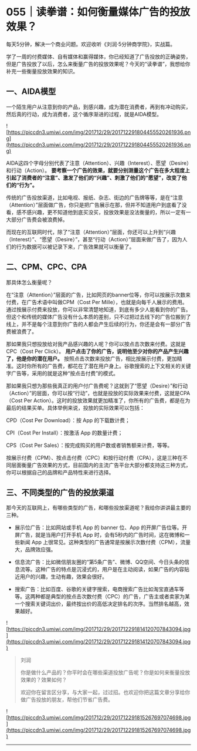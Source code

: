 # 055｜读拳谱：如何衡量媒体广告的投放效果？

每天5分钟，解决一个商业问题。欢迎收听《刘润·5分钟商学院》，实战篇。

学了一周的付费媒体、自有媒体和赢得媒体，你已经知道了广告投放的正确姿势，但是广告投放了以后，怎么来衡量广告的投放效果呢？今天的“读拳谱”，我想给你补充一些衡量投放效果的知识。

## 一、AIDA模型

一个陌生用户从注意到你的产品，到感兴趣，成为潜在消费者，再到有冲动购买，然后真的行动，成为消费者，这个循序渐进的过程，就是AIDA模型。

![https://piccdn3.umiwi.com/img/201712/29/201712291804455520261936.png](https://piccdn3.umiwi.com/img/201712/29/201712291804455520261936.png)

AIDA这四个字母分别代表了注意（Attention）、兴趣（Interest）、愿望（Desire）和行动（Action）。 **要考察一个广告的效果，就要分别测量这个广告在多大程度上引起了消费者的“注意”、激发了他们的“兴趣”、刺激了他们的“愿望”，改变了他们的“行为”。**

传统的广告投放渠道，比如电视、报纸、杂志、街边的广告牌等等，是在“注意（Attention）”层面做广告，你只是把广告展示在那，但并不知道用户到底看了没看，感不感兴趣，更不知道他到底买没买，投放效果是没法衡量的，所以一定有一大部分广告费会被浪费掉。

而现在的互联网时代，除了“注意（Attention）”层面，你还可以上升到“兴趣（Interest）”、“愿望（Desire）”，甚至“行动（Action）”层面来做广告了，因为人们的行为数据可以被记录下来，广告效果就可以衡量了。

## 二、CPM、CPC、CPA

那具体怎么衡量呢？

在“注意（Attention）”层面的广告，比如网页的banner位等，你可以按展示次数来付费，在广告术语中叫做CPM（Cost Per Mille），也就是向每千人展示的费用。通过按展示付费来投放，你可以非常清楚地知道，到底有多少人能看到你的广告。但这个和传统的媒体广告没有什么本质的差别，只不过把过去线下的广告位搬到了线上，并不是每个注意到你广告的人都会产生后续的行为，你还是会有一部分广告费被浪费了。

那如果我只想投放给对我产品感兴趣的人呢？你可以按点击次数来付费。这就是CPC（Cost Per Click）。 **用户点击了你的广告，说明他至少对你的产品产生兴趣了，他是你的潜在用户。** 按照点击次数来投放广告，相比按展示付费，更加精准。这时你所有的广告费，都花在了潜在用户身上。谷歌搜索的上下文相关的关键字广告等，采用的就是这种“按点击付费”的模式。

那如果我只想为那些我真正的用户付广告费呢？这就到了“愿望（Desire）”和行动（Action）”的层面，你可以按“行动”，也就是投放的实际效果来付费，这就是CPA（Cost Per Action）。这时的投放效果就更加精准了，你所有的广告费，都是在为最后的结果买单。具体举例来说，投放的实际效果可以包括：

CPD（Cost Per Download）：按 App 的下载数计费；

CPI（Cost Per Install）：按激活 App 的数量计费；

CPS（Cost Per Sales）：按完成购买的用户数或者销售额来计费，等等。

按展示付费（CPM）、按点击付费（CPC）和按行动付费（CPA），这是三种在不同层面衡量广告效果的方式，目前国内的主流广告平台大部分都支持这三种方式，你可以根据自己的品牌和产品特性来进行选择。

## 三、不同类型的广告的投放渠道

那今天的互联网上，有哪些类型的广告，和哪些投放渠道呢？我给你讲讲最主要的三种。

* 展示位广告：比如网站或手机 App 的 banner 位、App 的开屏广告位等。开屏广告，就是当用户打开手机 App 时，会有5秒内的广告时间，这在微博和一些新闻 App 上很常见。这种类型的广告通常是按展示次数付费（CPM），流量大，品牌效应强。

* 信息流广告：比如微信朋友圈的“第5条广告”、微博、QQ空间、今日头条的信息流等。这种广告的特点是沉浸式的，用户是在主动阅读，如果广告的内容贴近用户的兴趣，生动有趣，效果会很好。

* 搜索广告：比如百度、谷歌的关键字搜索，电商搜索广告比如淘宝直通车等等。这两种都是典型的按点击次数付费（CPC）的广告，广告主或者卖家为某一个搜索关键词出价，最终按出价的高低决定排名的次序。当然排名越高，效果越好。

![https://piccdn3.umiwi.com/img/201712/29/201712291814120707843094.jpg](https://piccdn3.umiwi.com/img/201712/29/201712291814120707843094.jpg)

> 刘润
> 
> 你是做什么产品的？你平时会在哪些渠道投放广告呢？你是如何来衡量投放效果的？效果如何？
> 
> 欢迎你在留言区分享，与大家一起，过过招。也欢迎你把这篇文章分享给你做广告投放的朋友，帮他们节省广告费。

![https://piccdn3.umiwi.com/img/201712/29/201712291815267697074698.jpg](https://piccdn3.umiwi.com/img/201712/29/201712291815267697074698.jpg)

---
